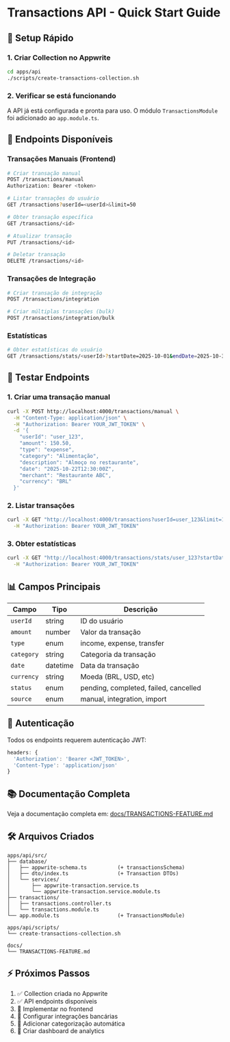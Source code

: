 # Transactions API - Quick Start Guide

## 🚀 Setup Rápido

### 1. Criar Collection no Appwrite

```bash
cd apps/api
./scripts/create-transactions-collection.sh
```

### 2. Verificar se está funcionando

A API já está configurada e pronta para uso. O módulo `TransactionsModule` foi adicionado ao `app.module.ts`.

## 📍 Endpoints Disponíveis

### Transações Manuais (Frontend)

```bash
# Criar transação manual
POST /transactions/manual
Authorization: Bearer <token>

# Listar transações do usuário
GET /transactions?userId=<userId>&limit=50

# Obter transação específica
GET /transactions/<id>

# Atualizar transação
PUT /transactions/<id>

# Deletar transação
DELETE /transactions/<id>
```

### Transações de Integração

```bash
# Criar transação de integração
POST /transactions/integration

# Criar múltiplas transações (bulk)
POST /transactions/integration/bulk
```

### Estatísticas

```bash
# Obter estatísticas do usuário
GET /transactions/stats/<userId>?startDate=2025-10-01&endDate=2025-10-31
```

## 🧪 Testar Endpoints

### 1. Criar uma transação manual

```bash
curl -X POST http://localhost:4000/transactions/manual \
  -H "Content-Type: application/json" \
  -H "Authorization: Bearer YOUR_JWT_TOKEN" \
  -d '{
    "userId": "user_123",
    "amount": 150.50,
    "type": "expense",
    "category": "Alimentação",
    "description": "Almoço no restaurante",
    "date": "2025-10-22T12:30:00Z",
    "merchant": "Restaurante ABC",
    "currency": "BRL"
  }'
```

### 2. Listar transações

```bash
curl -X GET "http://localhost:4000/transactions?userId=user_123&limit=10" \
  -H "Authorization: Bearer YOUR_JWT_TOKEN"
```

### 3. Obter estatísticas

```bash
curl -X GET "http://localhost:4000/transactions/stats/user_123?startDate=2025-10-01&endDate=2025-10-31" \
  -H "Authorization: Bearer YOUR_JWT_TOKEN"
```

## 📊 Campos Principais

| Campo      | Tipo     | Descrição                             |
| ---------- | -------- | ------------------------------------- |
| `userId`   | string   | ID do usuário                         |
| `amount`   | number   | Valor da transação                    |
| `type`     | enum     | income, expense, transfer             |
| `category` | string   | Categoria da transação                |
| `date`     | datetime | Data da transação                     |
| `currency` | string   | Moeda (BRL, USD, etc)                 |
| `status`   | enum     | pending, completed, failed, cancelled |
| `source`   | enum     | manual, integration, import           |

## 🔐 Autenticação

Todos os endpoints requerem autenticação JWT:

```typescript
headers: {
  'Authorization': 'Bearer <JWT_TOKEN>',
  'Content-Type': 'application/json'
}
```

## 📚 Documentação Completa

Veja a documentação completa em: [docs/TRANSACTIONS-FEATURE.md](../../docs/TRANSACTIONS-FEATURE.md)

## 🛠️ Arquivos Criados

```
apps/api/src/
├── database/
│   ├── appwrite-schema.ts          (+ transactionsSchema)
│   ├── dto/index.ts                (+ Transaction DTOs)
│   └── services/
│       ├── appwrite-transaction.service.ts
│       └── appwrite-transaction.service.module.ts
├── transactions/
│   ├── transactions.controller.ts
│   └── transactions.module.ts
└── app.module.ts                   (+ TransactionsModule)

apps/api/scripts/
└── create-transactions-collection.sh

docs/
└── TRANSACTIONS-FEATURE.md
```

## ⚡ Próximos Passos

1. ✅ Collection criada no Appwrite
2. ✅ API endpoints disponíveis
3. 🔲 Implementar no frontend
4. 🔲 Configurar integrações bancárias
5. 🔲 Adicionar categorização automática
6. 🔲 Criar dashboard de analytics
